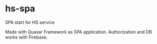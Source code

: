 # hs-spa
SPA start for HS service

Made with Quasar Framework as SPA application. Authorization and DB works with Firebase.
